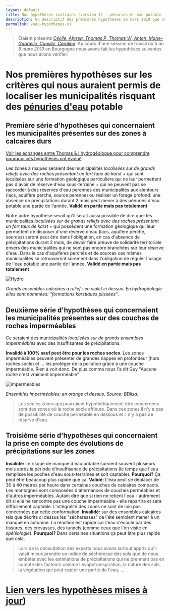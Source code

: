 ```yaml
---
layout: default
title: Nos hypothèses initiales (version 1) - pénuries en eau potable
description: Un descriptif des premières hypothèses de mars 2019 que nous avons mis à jour après exploration et échanges avec des experts. 
permalink: /eau-hypotheses-v1
---
```


>Étaient présents [*Cécile*, *Alyssa*, *Thomas P*, *Thomas W*, *Anton*, *Marie-Gabrielle*, *Camille*, *Caroline*](../collectif).
Au cours d'une session de travail du *5 au 8 mars 2019* en Bourgogne nous avons fait les hypothèses suivantes que nous allons vérifier: 

Nos premières hypothèses sur les critères qui nous auraient permis de localiser les municipalités risquant des [pénuries d'eau](../risques-penurie-eau) potable
===

Première série d'hypothèses qui concernaient les municipalités présentes sur des zones à calcaires durs
---

[Voir les échanges entre Thomas & l'hydrogéologue pour comprendre pourquoi ces hypothèses ont évolué](../hydrogeologie-penuries-explorations)

Les zones à risques seraient des municipalités *localisées sur de grands reliefs avec des roches présentant un fort taux de karst* + qui sont localisées sur une formation géologique particulière qui ne leur permettent pas d'avoir de réserve d'eau sous-terraine + qui ne peuvent pas se raccorder à des réserves d'eau perennes des municipalités aux alentours (lacs, aquifère perché, source perenne) ou réaliser un forage profond: une absence de précipitations durant 2 mois peut mener à des pénuries d'eau potable une partie de l'année. **Validé en partie mais pas totalement**

Notre autre hypothèse serait qu'il serait aussi possible de dire que: les municipalités *localisées sur de grands reliefs avec des roches présentant un fort taux de karst* + qui possèdent une formation géologique qui leur permettent de disposer d'une réserve d'eau (lacs, aquifère perché, sources) seront peut être dans l'obligation, en cas d'absence de précipitations durant 2 mois, de devoir faire preuve de solidarité territoriale envers des municipalités qui ne sont pas encore branchées sur leur réserve d'eau. Dans le cas d'aquifères perchés et de sources ces mêmes municipalités se retrouveront sûrement dans l'obligation de réguler l'usage de l'eau potable une partie de l'année. **Validé en partie mais pas totalement**

![Hydro](https://framapic.org/xew0XCOi6CGb/EytR2G0aYmA8)

*Grands ensembles calcaires à relief : en violet ci dessus. En hydrogéologie elles sont nommées: "formations karstiques plissées"*. 

Deuxième série d'hypothèses qui concernaient les municipalités présentes sur des couches de roches imperméables
---

Ce seraient des municipalités *localisées sur de grands ensembles imperméables* avec des insuffisantes de précipitations. 

**Invalidé à 100% sauf peut être pour les roches socles**. Les zones imperméables peuvent présenter de grandes nappes en profondeur (hors roches socle) et ... les protéger de la pollution grâce à une couche imperméable. Rien à voir donc. De plus comme nous l'a dit Guy "Aucune roche n'est vraiment imperméable"

![imperméables](https://bdlisa.eaufrance.fr/sites/default/files/inline-images/BDLISA_V2_carte_web.png)

*Ensembles imperméables: en orange ci dessus. Source: BDlisa.*

> Les seules zones qui pourraient hypothétiquement être concernées sont des zones où la roche socle affleure. Dans ces zones il n'y a pas de possibilité de couche perméable en dessous et il n'y a pas de réserve d'eau.

Troisième série d'hypothèses qui concernaient la prise en compte des évolutions de précipitations sur les zones
---

**Invalidé:** Le risque de manque d'eau potable survient souvent plusieurs mois après la période d'insuffisance de précipitations (le temps que l'eau remplisse les poches d'eau sous-terraines et soit captable). **Pourquoi?** Ça peut être beaucoup plus rapide que ça.
**Validé:** L'eau peut se déplacer de 30 à 40 mètres par heure dans certaines couches de calcaires compacts. Les montagnes sont composées d'alternances de couches perméables et d'autres imperméables. Autant dire que si rien ne retient l'eau - autrement dit si elle ne rencontre pas une couche imperméable - elle repartira et sera difficilement captable. L'intégralité des zones ne sont de loin pas concernées par cette conformation.
**Invalidé:** sur des ensembles calcaires tels que décrits ci dessus les "sécheresses" de l'été semblent mener à un manque en automne. La réaction est rapide car l'eau s'écoule par des fissures, des crevasses, des tunnels (comme ceux que l'on visite en *spéléologie*). **Pourquoi?** Dans certaines situations ça peut être plus rapide que cela.

> Lors de la consultation des experts nous avons surtout appris qu'il valait mieux prendre un indice de sécheresse des sols que de nous embêter avec les estimations de précipitations qui ne prennent pas en compte des facteurs comme l'évapotranspiration, la nature des sols, la végétation qui peut capter une partie de l'eau, ...

[Lien vers les hypothèses mises à jour](../risques-penurie-eau))
===
